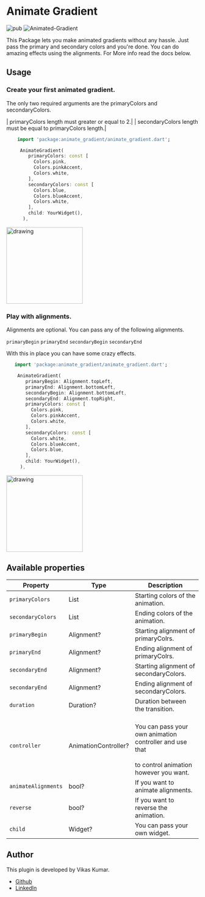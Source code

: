 # Animate Gradient

![pub](https://img.shields.io/badge/pub-v0.0.1-blue) ![Animated-Gradient](https://img.shields.io/badge/Animated--Gradient-passing-brightgreen)

This Package lets you make animated gradients without any hassle. Just pass the primary and secondary colors and you're done.
You can do amazing effects using the alignments. For More info read the docs below.

## Usage

### Create your first animated gradient.

The only two required arguments are the primaryColors and secondaryColors.

| primaryColors length must greater or equal to 2.|
| secondaryColors length must be equal to primaryColors length.|

```dart
    import 'package:animate_gradient/animate_gradient.dart';

     AnimateGradient(
        primaryColors: const [
          Colors.pink,
          Colors.pinkAccent,
          Colors.white,
        ],
        secondaryColors: const [
          Colors.blue,
          Colors.blueAccent,
          Colors.white,
        ],
        child: YourWidget(),
      ),
```

<img src="https://user-images.githubusercontent.com/48128175/174312925-0da71117-f4cd-4275-a83f-6e8993d5a02e.gif" alt="drawing" width="200"/>

### Play with alignments.

Alignments are optional. You can pass any of the following alignments.

`primaryBegin`
`primaryEnd`
`secondaryBegin`
`secondaryEnd`

With this in place you can have some crazy effects.

```dart
   import 'package:animate_gradient/animate_gradient.dart';

    AnimateGradient(
       primaryBegin: Alignment.topLeft,
       primaryEnd: Alignment.bottomLeft,
       secondaryBegin: Alignment.bottomLeft,
       secondaryEnd: Alignment.topRight,
       primaryColors: const [
         Colors.pink,
         Colors.pinkAccent,
         Colors.white,
       ],
       secondaryColors: const [
         Colors.white,
         Colors.blueAccent,
         Colors.blue,
       ],
       child: YourWidget(),
     ),
```

<img src="https://user-images.githubusercontent.com/48128175/174311300-d3d0fa14-9bf6-4345-a450-d91ef080a9a7.gif" alt="drawing" width="200"/>

## Available properties

| Property            | Type                 | Description                                                                                                      |
| ------------------- | -------------------- | ---------------------------------------------------------------------------------------------------------------- |
| `primaryColors`     | List                 | Starting colors of the animation.                                                                                |
| `secondaryColors`   | List                 | Ending colors of the animation.                                                                                  |
| `primaryBegin`      | Alignment?           | Starting alignment of primaryColrs.                                                                              |
| `primaryEnd`        | Alignment?           | Ending alignment of primaryColrs.                                                                                |
| `secondaryEnd`      | Alignment?           | Starting alignment of secondaryColors.                                                                           |
| `secondaryEnd`      | Alignment?           | Ending alignment of secondaryColors.                                                                             |
| `duration`          | Duration?            | Duration between the transition.                                                                                 |
| `controller`        | AnimationController? | <br> You can pass your own animation controller and use that</br><br>to control animation however you want.</br> |
| `animateAlignments` | bool?                | If you want to animate alignments.                                                                               |
| `reverse`           | bool?                | If you want to reverse the animation.                                                                            |
| `child`             | Widget?              | You can pass your own widget.                                                                                    |

## Author

This plugin is developed by Vikas Kumar.

- [Github](https://github.com/Vikaskumar75)
- [LinkedIn](https://www.linkedin.com/in/vikas-kumar-6564a7185/)
